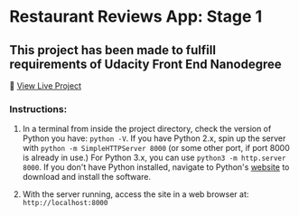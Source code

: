 # Restaurant Reviews App: Stage 1

## This project has been made to fulfill requirements of Udacity Front End Nanodegree

:link: [View Live Project](https://nehavatsyan.github.io/Resturant-Review/)

### Instructions:
1. In a terminal from inside the project directory, check the version of Python you have: `python -V`. If you have Python 2.x, spin up the server with `python -m SimpleHTTPServer 8000` (or some other port, if port 8000 is already in use.) For Python 3.x, you can use `python3 -m http.server 8000`. If you don't have Python installed, navigate to Python's [website](https://www.python.org/) to download and install the software.

2. With the server running, access the site in a web browser at: `http://localhost:8000`
